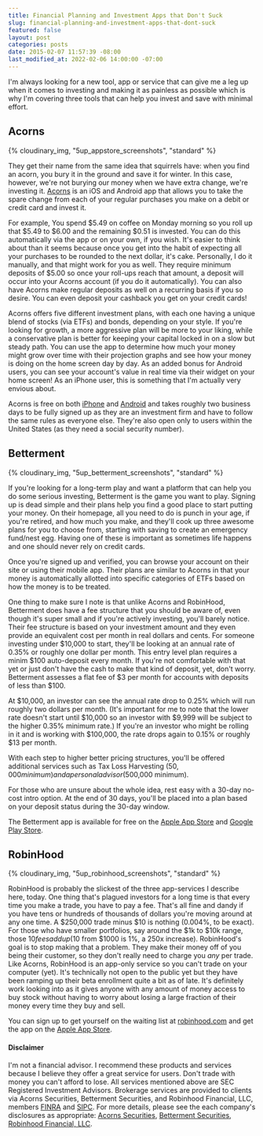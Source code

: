 ```yaml
---
title: Financial Planning and Investment Apps that Don't Suck
slug: financial-planning-and-investment-apps-that-dont-suck
featured: false
layout: post
categories: posts
date: 2015-02-07 11:57:39 -08:00
last_modified_at: 2022-02-06 14:00:00 -07:00
---
```


I'm always looking for a new tool, app or service that can give me a leg up when it comes to investing and making it as painless as possible which is why I'm covering three tools that can help you invest and save with minimal effort.

## Acorns

{% cloudinary_img, "5up_appstore_screenshots", "standard" %}

They get their name from the same idea that squirrels have: when you find an acorn, you bury it in the ground and save it for winter. In this case, however, we're not burying our money when we have extra change, we're investing it. [Acorns](https://www.acorns.com) is an iOS and Android app that allows you to take the spare change from each of your regular purchases you make on a debit or credit card and invest it.

For example, You spend $5.49 on coffee on Monday morning so you roll up that $5.49 to $6.00 and the remaining $0.51 is invested. You can do this automatically via the app or on your own, if you wish. It's easier to think about than it seems because once you get into the habit of expecting all your purchases to be rounded to the next dollar, it's cake. Personally, I do it manually, and that might work for you as well. They require minimum deposits of $5.00 so once your roll-ups reach that amount, a deposit will occur into your Acorns account (if you do it automatically). You can also have Acorns make regular deposits as well on a recurring basis if you so desire. You can even deposit your cashback you get on your credit cards!

Acorns offers five different investment plans, with each one having a unique blend of stocks (via ETFs) and bonds, depending on your style. If you're looking for growth, a more aggressive plan will be more to your liking, while a conservative plan is better for keeping your capital locked in on a slow but steady path. You can use the app to determine how much your money might grow over time with their projection graphs and see how your money is doing on the home screen day by day. As an added bonus for Android users, you can see your account's value in real time via their widget on your home screen! As an iPhone user, this is something that I'm actually very envious about.

Acorns is free on both [iPhone](https://itunes.apple.com/us/app/acorns-invest-spare-change/id883324671?mt=8) and [Android](https://play.google.com/store/apps/details?id=com.acorns.android&hl=en) and takes roughly two business days to be fully signed up as they are an investment firm and have to follow the same rules as everyone else. They're also open only to users within the United States (as they need a social security number).

## Betterment

{% cloudinary_img, "5up_betterment_screenshots", "standard" %}

If you're looking for a long-term play and want a platform that can help you do some serious investing, Betterment is the game you want to play. ﻿Signing up is dead simple and their plans help you find a good place to start putting your money. On their homepage, all you need to do is punch in your age, if you're retired, and how much you make, and they'll cook up three awesome plans for you to choose from, starting with saving to create an emergency fund/nest egg. Having one of these is important as sometimes life happens and one should never rely on credit cards.

Once you're signed up and verified, you can browse your account on their site or using their mobile app. Their plans are similar to Acorns in that your money is automatically allotted into specific categories of ETFs based on how the money is to be treated.

One thing to make sure I note is that unlike Acorns and RobinHood, Betterment does have a fee structure that you should be aware of, even though it's super small and if you're actively investing, you'll barely notice. Their fee structure is based on your investment amount and they even provide an equivalent cost per month in real dollars and cents. For someone investing under $10,000 to start, they'll be looking at an annual rate of 0.35% or roughly one dollar per month. This entry level plan requires a minim $100 auto-deposit every month. If you're not comfortable with that yet or just don't have the cash to make that kind of deposit, yet, don't worry. Betterment assesses a flat fee of $3 per month for accounts with deposits of less than $100.

At $10,000, an investor can see the annual rate drop to 0.25% which will run roughly two dollars per month. (It's important for me to note that the lower rate doesn't start until $10,000 so an investor with $9,999 will be subject to the higher 0.35% minimum rate.) If you're an investor who might be rolling in it and is working with $100,000, the rate drops again to 0.15% or roughly $13 per month.

With each step to higher better pricing structures, you'll be offered additional services such as Tax Loss Harvesting ($50,000 minimum) and a personal advisor ($500,000 minimum).

For those who are unsure about the whole idea, rest easy with a 30-day no-cost intro option. At the end of 30 days, you'll be placed into a plan based on your deposit status during the 30-day window.

The Betterment app is available for free on the [Apple App Store](https://itunes.apple.com/us/app/betterment-smarter-investing./id393156562?mt=8) and [Google Play Store](https://play.google.com/store/apps/details?id=com.betterment&hl=en).

## RobinHood

{% cloudinary_img, "5up_robinhood_screenshots", "standard" %}

RobinHood is probably the slickest of the three app-services I describe here, today. One thing that's plagued investors for a long time is that every time you make a trade, you have to pay a fee. That's all fine and dandy if you have tens or hundreds of thousands of dollars you're moving around at any one time. A $250,000 trade minus $10 is nothing (0.004%, to be exact). For those who have smaller portfolios, say around the $1k to $10k range, those $10 fees add up ($10 from $1000 is 1%, a 250x increase). RobinHood's goal is to stop making that a problem. They make their money off of you being their customer, so they don't really need to charge you _any_ per trade. Like Acorns, RobinHood is an app-only service so you can't trade on your computer (yet). It's technically not open to the public yet but they have been ramping up their beta enrollment quite a bit as of late. It's definitely work looking into as it gives anyone with any amount of money access to buy stock without having to worry about losing a large fraction of their money every time they buy and sell.

You can sign up to get yourself on the waiting list at [robinhood.com](https://www.robinhood.com) and get the app on the [Apple App Store](https://itunes.apple.com/us/app/robinhood-$0-commission-stock/id938003185?ls=1&mt=8).

#### Disclaimer

I'm not a financial advisor. I recommend these products and services because I believe they offer a great service for users. Don't trade with money you can't afford to lose. All services mentioned above are SEC Registered Investment Advisors. Brokerage services are provided to clients via Acorns Securities, Betterment Securities, and Robinhood Financial, LLC, members [FINRA](https://finra.org/) and [SIPC](https://www.sipc.org). For more details, please see the each company's disclosures as appropriate: [Acorns Securities](https://www.acorns.com), [Betterment Securities](https://betterment.com), [Robinhood Financial, LLC](https://www.robinhood.com/legal/).

